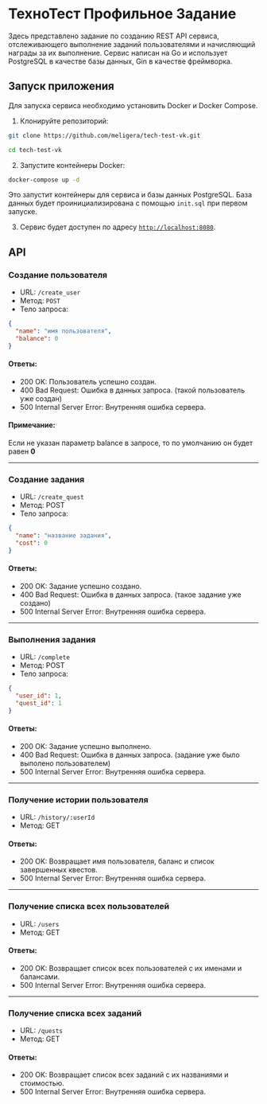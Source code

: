 # ТехноТест Профильное Задание

Здесь представлено задание по созданию REST API сервиса, отслеживающего выполнение заданий пользователями и начисляющий награды за их выполнение. Сервис написан на Go и использует PostgreSQL в качестве базы данных, Gin в качестве фреймворка.

## Запуск приложения

Для запуска сервиса необходимо установить Docker и Docker Compose.

1. Клонируйте репозиторий:

```bash
git clone https://github.com/meligera/tech-test-vk.git

cd tech-test-vk
```

2. Запустите контейнеры Docker:

```bash
docker-compose up -d
```

Это запустит контейнеры для сервиса и базы данных PostgreSQL. База данных будет проинициализирована с помощью `init.sql` при первом запуске.

3. Сервис будет доступен по адресу [`http://localhost:8080`](http://localhost:8080).

## API

### Создание пользователя

* URL: `/create_user`
* Метод: `POST`
* Тело запроса:
```json
{
  "name": "имя пользователя",
  "balance": 0
}
```
#### Ответы:
* 200 OK: Пользователь успешно создан.
* 400 Bad Request: Ошибка в данных запроса. (такой пользователь уже создан)
* 500 Internal Server Error: Внутренняя ошибка сервера.

#### Примечание:
Если не указан параметр balance в запросе, то по умолчанию он будет равен **0**

___
### Создание задания

* URL: `/create_quest`
* Метод: POST
* Тело запроса:
```json
{
  "name": "название задания",
  "cost": 0
}
```
#### Ответы:
* 200 OK: Задание успешно создано.
* 400 Bad Request: Ошибка в данных запроса. (такое задание уже создано)
* 500 Internal Server Error: Внутренняя ошибка сервера.

___
### Выполнения задания

* URL: `/complete`
* Метод: POST
* Тело запроса:
```json
{
  "user_id": 1,
  "quest_id": 1
}
```
#### Ответы:
* 200 OK: Задание успешно выполнено.
* 400 Bad Request: Ошибка в данных запроса. (задание уже было выполено пользователем)
* 500 Internal Server Error: Внутренняя ошибка сервера.

___
### Получение истории пользователя

* URL: `/history/:userId`
* Метод: GET

#### Ответы:
* 200 OK: Возвращает имя пользователя, баланс и список завершенных квестов.
* 500 Internal Server Error: Внутренняя ошибка сервера.

___
### Получение списка всех пользователей

* URL: `/users`
* Метод: GET

#### Ответы:
* 200 OK: Возвращает список всех пользователей с их именами и балансами.
* 500 Internal Server Error: Внутренняя ошибка сервера.

___
### Получение списка всех заданий

* URL: `/quests`
* Метод: GET

#### Ответы:
* 200 OK: Возвращает список всех заданий с их названиями и стоимостью.
* 500 Internal Server Error: Внутренняя ошибка сервера.